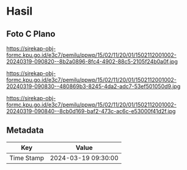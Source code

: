 # Hasil

## Foto C Plano

https://sirekap-obj-formc.kpu.go.id/e3c7/pemilu/ppwp/15/02/11/20/01/1502112001002-20240319-090820--8b2a0896-8fc4-4902-88c5-2105f24b0a0f.jpg

https://sirekap-obj-formc.kpu.go.id/e3c7/pemilu/ppwp/15/02/11/20/01/1502112001002-20240319-090830--480869b3-8245-4da2-adc7-53ef501050d9.jpg

https://sirekap-obj-formc.kpu.go.id/e3c7/pemilu/ppwp/15/02/11/20/01/1502112001002-20240319-090840--8cb0d169-baf2-473c-ac6c-e53000f41d2f.jpg


## Metadata

| Key        | Value               |
| ---------- | ------------------- |
| Time Stamp | 2024-03-19 09:30:00 |



